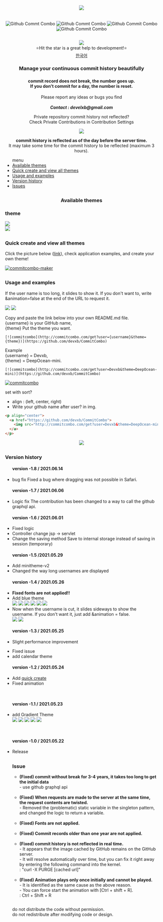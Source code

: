 


<div align = "center">
  <br>
  <a href="https://github.com/devxb/CommitCombo"><img src = "http://commitcombo.com/logo" align="center"/></a> <br><br><br>
  <img src = "http://commitcombo.com/get?user=Devxb&theme=Lake-mini" align="center" alt="Github Commt Combo"/>
  <img src = "http://commitcombo.com/get?user=Devxb&theme=DeepOcean-mini" align="center" alt="Github Commt Combo"/>
  <img src = "http://commitcombo.com/get?user=Devxb&theme=Sunset-mini" align="center" alt="Github Commit Combo"/>
  <img src = "http://commitcombo.com/get?user=Devxb&theme=Cloud-mini" align="center" alt="Github Commit Combo"/><br>
  <h2></h2>
<a href="https://hits.seeyoufarm.com"><img src="https://hits.seeyoufarm.com/api/count/incr/badge.svg?url=https%3A%2F%2Fgithub.com%2Fdevxb%2FCommitCombo&count_bg=%23212121&title_bg=%231488CC&icon=&icon_color=%231488CC&title=visitor&edge_flat=false"/></a>
</div>
<div align = "center">  ⭐Hit the star is a great help to development!⭐️</div>
<div align="center"><a href="./README.md"> 한국어 </a></div>
<div align = "center"> 
<h3>  
Manage your continuous commit history beautifully<h3> <h4>   
commit record does not break, the number goes up.<br>  
If you don't commit for a day, the number is reset.</h4>
<p> Please report any ideas or bugs you find<br><br>
<b><i>Contact : develxb@gmail.com</i></b></p>

<p align = "center">
Private repository commit history not reflected? <br>
Check Private Contributions in Contribution Settings
</p>
<div align = "center"> 
    <img src = "http://commitcombo.com/serverClock"/>
    <br/>
    <p>
        <b>commit history is reflected as of the day before the server time.</b> <br>
        It may take some time for the commit history to be reflected (maximum 3 hours).
    </p>
</div>



</div>

<div>
<ul>
menu
<li>
	<a href = "#availableTheme"> Available themes </a>
</li>
<li>
	<a href = "#maker"> Quick create and view all themes </a>
</li>
<li>
	<a href = "#manual">   
Usage and examples</a>
</li>
<li>
	<a href = "#history"> Version history</a>
</li>
<li>
	<a href = "#issue"> Issues </a>
</li>
</ul>
</div>
<h2></h2>
<div align = "center">
<h3> <a name = "availableTheme"></a>Available themes</h3>
</div>

<h3>theme</h3> 

<img src = "https://user-images.githubusercontent.com/62425964/120197420-e41f4880-c25b-11eb-99ea-cc93ad62628d.png"/><br>
<img src = "https://user-images.githubusercontent.com/62425964/120197426-e5507580-c25b-11eb-8d33-215eebb3be38.png"/><br>

<h2></h2>
<h3> <a name = "maker"> </a> Quick create and view all themes</h3>

Click the picture below (<a href = "http://commitcombo.com/maker">link</a>), check application examples, and create your own theme!

[![commitcombo-maker](https://user-images.githubusercontent.com/62425964/119252836-4d161900-bbe9-11eb-8e30-7984ef18337d.jpeg)](http://commitcombo.com/maker)


<h2></h2>
<h3> <a name = "manual"></a>Usage and examples</h3>
<p>
If the user name is too long, it slides to show it. If you don't want to, write &animation=false at the end of the URL to request it.
</p>
<img src = "http://commitcombo.com/get?user=ABCDEFGHIJKLMNOP&theme=MintChocolate-mini"/> <img src = "http://commitcombo.com/get?user=ABCDEFGHIJKLMNOP&theme=MintChocolate-mini-v2"/> 
<br>
<p>Copy and paste the link below into your own README.md file. <br>
{username} is your GitHub name, <br>
{theme} Put the theme you want.</p>

	[![commitcombo](http://commitcombo.com/get?user={username}&theme={theme})](https://github.com/devxb/CommitCombo)

<p>   
Example <br>
{username} = Devxb, <br>
{theme} = DeepOcean-mini. 
</p>

	[![commitcombo](http://commitcombo.com/get?user=Devxb&theme=DeepOcean-mini)](https://github.com/devxb/CommitCombo)

[![commitcombo](http://commitcombo.com/get?user=Devxb&theme=DeepOcean-mini)](https://github.com/devxb/CommitCombo)
	
	
	
set with sort?
	
- align : (left, center, right)     
- Write your github name after user? in img.

```html
<p align="center">
  <a href="https://github.com/devxb/CommitCombo">
    <img src="http://commitcombo.com/get?user=Devxb&theme=DeepOcean-mini"/>
  </a>
</p>
```
<p align="center">
  <a href="https://github.com/devxb/CommitCombo">
    <img src="http://commitcombo.com/get?user=Devxb&theme=DeepOcean-mini"/>
  </a>
</p>



<h2></h2>
<a name = "history"></a>
<h3> Version history </h3>

<ul>
<h4> version -1.8 / 2021.06.14</h4>
<li>
 bug fix
 Fixed a bug where dragging was not possible in Safari.
</li>
</ul>

<ul>
<h4> version -1.7 / 2021.06.06</h4>
<li>
 Logic fix
 The contribution has been changed to a way to call the github graphql api.
</li>
</ul>

<ul>
<h4> version -1.6 / 2021.06.01 </h4>
<li>
 Fixed logic
</li>
<li>
 Controller change jsp -> servlet
</li>
<li>
 Change the saving method Save to internal storage instead of saving in session (temporary)
</li>
</ul>

<ul>
<h4> version -1.5 /2021.05.29</h4>
<li>
 Add minitheme-v2
</li>
<li>
Changed the way long usernames are displayed
</li>
</ul>

<ul>
<h4> version -1.4 / 2021.05.26</h4>
<li>
  <b>  
Fixed fonts are not applied!!</b>
</li>
<li>
  Add blue theme <br> <img src = "http://commitcombo.com/get?user=Devxb&theme=Lake-mini"/> <img src = "http://commitcombo.com/get?user=Devxb&theme=Ocean-mini"/> <img src = "http://commitcombo.com/get?user=Devxb&theme=DeepOcean-mini"/> <img src = "http://commitcombo.com/get?user=Devxb&theme=Depths-mini"/> <img src = "http://commitcombo.com/get?user=Devxb&theme=Cloud-mini"/> <img src = "http://commitcombo.com/get?user=Devxb&theme=Emerald-mini"/> 
</li>
<li>
 Now when the username is cut, it slides sideways to show the username. If you don't want it, just add &animation = false.<br>
 <img src = "http://commitcombo.com/get?user=ABCDEFGHIJKLMNOP&theme=MintChocolate-mini"/> <img src = "http://commitcombo.com/get?user=ABCDEFGHIJKLMNOP&theme=MintChocolate-mini-v2" />
</li>
</ul>

<ul>
<h4> version -1.3 / 2021.05.25 </h4>
<li>

Slight performance improvement
</li>
<li>
	Fixed issue
</li>
<li>
	add calendar theme
</li>
</ul>

<ul>
<h4> version -1.2 / 2021.05.24</h4>
	<li> Add <a href = "http://commitcombo.com/maker">quick create</a>  </li>
	<li> Fixed animation </li>
</ul>

<br>

<ul>
<h4>version -1.1 / 2021.05.23</h4>
	<li> add Gradient Theme <br> <img src = "http://commitcombo.com/get?user=Devxb&theme=Peach-mini"/> <img src = "http://commitcombo.com/get?user=Devxb&theme=CottonCandy-mini"/> <img src = "http://commitcombo.com/get?user=Devxb&theme=Grass-mini"/> <img src = "http://commitcombo.com/get?user=Devxb&theme=Perfume-mini"/> <img src = "http://commitcombo.com/get?user=Devxb&theme=Indigo-mini"/>
	</li>
</ul>

<br>

<ul> 
<h4>version -1.0 / 2021.05.22</h4>
	<li> Release </li>

<h2></h2>
<a name = "issue"></a>
<h3> Issue </h3>

<ul>
<li>
<b> (Fixed) commit without break for 3-4 years, it takes too long to get the initial data </b>
<br> - use github graphql api
</li>
<br>
<li>
<b> (Fixed) When requests are made to the server at the same time, the request contents are twisted. </b>
<br> - Removed the (problematic) static variable in the singleton pattern, and changed the logic to return a variable.
</li>
<br>
<li>
<b> (Fixed) Fonts are not applied. </b>
</li>
<br>
<li>
<b> (Fixed)   
Commit records older than one year are not applied.   </b>
</li>
<br>
<li>
<b> (Fixed) commit history is not reflected in real time.  </b>
<br> - It appears that the image cached by GitHub remains on the GitHub server. 
<br> - It will resolve automatically over time, but you can fix it right away by entering the following command into the kernel.   <br> : "curl -X PURGE [cached url]"
</li>
<br>
<li>
<b> (Fixed) Animation plays only once initially and cannot be played. </b>
<br> -   
It is identified as the same cause as the above reason. 
<br> - You can force start the animation with [Ctrl + shift + R].
<br> : Ctrl + Shift + R
</li>
</ul>

<h2></h2>
<p>do not distribute the code without permission.<br>
do not redistribute after modifying code or design.</p>
